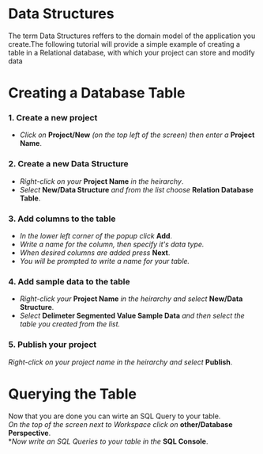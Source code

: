 Data Structures
===================================

The term Data Structures reffers to the domain model of the application you create.The following tutorial will provide a simple example of creating a table in a Relational database, with which your project can store and modify data


Creating a Database Table
===================================


### **1.** Create a new project

* _Click on_ **Project/New** _(on the top left of the screen) then enter a_ **Project Name**.

### **2.** Create a new Data Structure

* _Right-click on your_ **Project Name** _in the heirarchy_.
* _Select_ **New/Data Structure** _and from the list choose_ **Relation Database Table**.

### **3.** Add columns to the table

* _In the lower left corner of the popup click_ **Add**.
* _Write a name for the column, then specify it's data type._ 
* _When desired columns are added press_ **Next**.
* _You will be prompted to write a name for your table._

### **4.** Add sample data to the table

* _Right-click your_ **Project Name** _in the heirarchy and select_ **New/Data Structure**.
* _Select_ **Delimeter Segmented Value Sample Data** _and then select the table you created from the list._

### **5.** Publish your project

_Right-click on your project name in the heirarchy and select_ **Publish**.

Querying the Table
==============================
Now that you are done you can wirte an SQL Query to your table.<br /> 
_On the top of the screen next to Workspace click on_ **other/Database Perspective**.<br /> 
*_Now write an SQL Queries to your table in the_ **SQL Console**.
